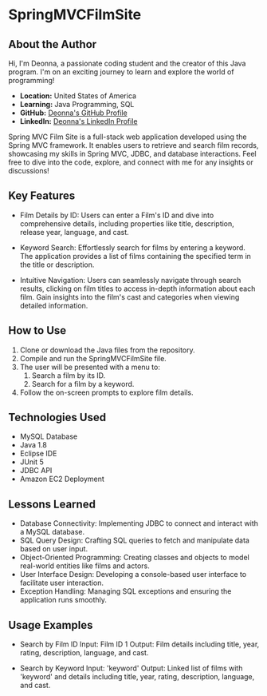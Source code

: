 # SpringMVCFilmSite

## About the Author
Hi, I'm Deonna, a passionate coding student and the creator of this Java program. I'm on an exciting journey to learn and explore the world of programming!

- **Location:** United States of America
- **Learning:** Java Programming, SQL
- **GitHub:** [Deonna's GitHub Profile](https://github.com/Deonnaa)
- **LinkedIn:** [Deonna's LinkedIn Profile](https://www.linkedin.com/in/deonna-aponte-506a3318b/)

Spring MVC Film Site is a full-stack web application developed using the Spring MVC framework. It enables users to retrieve and search film records, showcasing my skills in Spring MVC, JDBC, and database interactions. Feel free to dive into the code, explore, and connect with me for any insights or discussions!

## Key Features
- Film Details by ID: Users can enter a Film's ID and dive into comprehensive details, including properties like title, description, release year, language, and cast.

- Keyword Search: Effortlessly search for films by entering a keyword. The application provides a list of films containing the specified term in the title or description.

- Intuitive Navigation: Users can seamlessly navigate through search results, clicking on film titles to access in-depth information about each film. Gain insights into the film's cast and categories when viewing detailed information.

## How to Use
1. Clone or download the Java files from the repository.
2. Compile and run the SpringMVCFilmSite file.
3. The user will be presented with a menu to:
	1. Search a film by its ID.
	2. Search for a film by a keyword.
4. Follow the on-screen prompts to explore film details.

## Technologies Used
- MySQL Database
- Java 1.8
- Eclipse IDE
- JUnit 5
- JDBC API
- Amazon EC2 Deployment

## Lessons Learned
- Database Connectivity: Implementing JDBC to connect and interact with a MySQL database.
- SQL Query Design: Crafting SQL queries to fetch and manipulate data based on user input.
- Object-Oriented Programming: Creating classes and objects to model real-world entities like films and actors.
- User Interface Design: Developing a console-based user interface to facilitate user interaction.
- Exception Handling: Managing SQL exceptions and ensuring the application runs smoothly.


## Usage Examples
- Search by Film ID
Input: Film ID 1
Output: Film details including title, year, rating, description, language, and cast.

- Search by Keyword
Input: 'keyword'
Output: Linked list of films with 'keyword' and details including title, year, rating, description, language, and cast.
